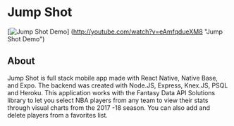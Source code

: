

# Jump Shot
[![Jump Shot Demo](https://imgur.com/a/U4E8ldx.png)]
(http://youtube.com/watch?v=eAmfqdueXM8 "Jump Shot Demo")

## About

Jump Shot is full stack mobile app made with React Native,
Native Base, and Expo. The backend was created with Node.JS, 
Express, Knex.JS, PSQL and Heroku. This application works with
the Fantasy Data API Solutions library to let you select NBA players
from any team to view their stats through visual charts from the
2017 -18 season.
You can also add and delete players from a favorites list.

